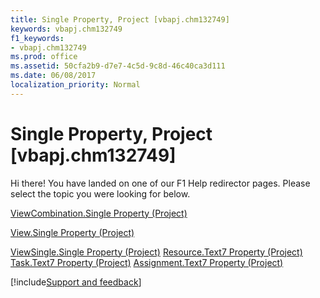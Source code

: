 ```yaml
---
title: Single Property, Project [vbapj.chm132749]
keywords: vbapj.chm132749
f1_keywords:
- vbapj.chm132749
ms.prod: office
ms.assetid: 50cfa2b9-d7e7-4c5d-9c8d-46c40ca3d111
ms.date: 06/08/2017
localization_priority: Normal
---
```



# Single Property, Project [vbapj.chm132749]

Hi there! You have landed on one of our F1 Help redirector pages. Please select the topic you were looking for below.

[ViewCombination.Single Property (Project)](https://msdn.microsoft.com/library/17492305-95f5-b106-ff37-1a46ef484f95%28Office.15%29.aspx)

[View.Single Property (Project)](https://msdn.microsoft.com/library/562255a2-1d8d-355c-3680-9803cc86cde4%28Office.15%29.aspx)

[ViewSingle.Single Property (Project)](https://msdn.microsoft.com/library/7af38429-2767-7660-000f-bbfa48edab96%28Office.15%29.aspx)
[Resource.Text7 Property (Project)](https://msdn.microsoft.com/library/bf958b21-5e71-ce14-33fa-348fc7e3e55b%28Office.15%29.aspx)
[Task.Text7 Property (Project)](https://msdn.microsoft.com/library/691aa69d-e30d-e1ce-10b9-7feac42cf642%28Office.15%29.aspx)
[Assignment.Text7 Property (Project)](https://msdn.microsoft.com/library/ad7878f8-8d09-8c4b-d620-ab47c5a40ad0%28Office.15%29.aspx)

[!include[Support and feedback](~/includes/feedback-boilerplate.md)]